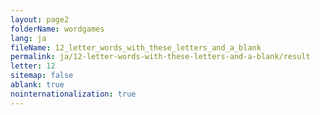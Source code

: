 ```yaml
---
layout: page2
folderName: wordgames
lang: ja
fileName: 12_letter_words_with_these_letters_and_a_blank
permalink: ja/12-letter-words-with-these-letters-and-a-blank/result
letter: 12
sitemap: false
ablank: true
nointernationalization: true
---
```

